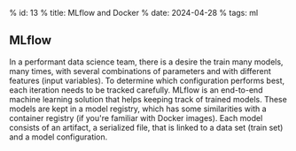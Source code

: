 % id: 13
% title: MLflow and Docker
% date: 2024-04-28
% tags: ml

## MLflow

In a performant data science team, there is a desire the train many models, many times, with several combinations of parameters and with different features (input variables). To determine which configuration performs best, each iteration needs to be tracked carefully. MLflow is an end-to-end machine learning solution that helps keeping track of trained models. These models are kept in a model registry, which has some similarities with a container registry (if you're familiar with Docker images). Each model consists of an artifact, a serialized file, that is linked to a data set (train set) and a model configuration.
